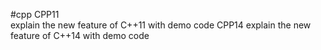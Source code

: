 #cpp
  CPP11  
    explain the new feature of C++11 with demo code
  CPP14
    explain the new feature of C++14 with demo code
